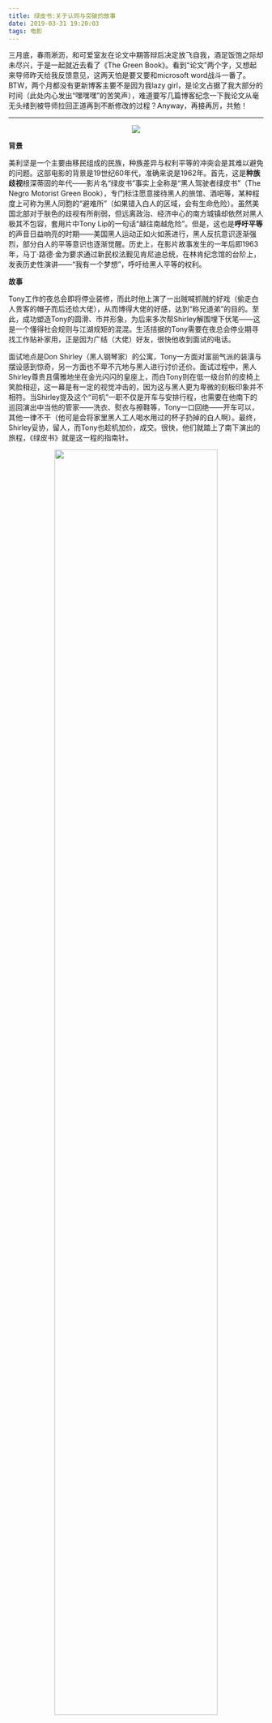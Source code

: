 ```yaml
---
title: 绿皮书:关于认同与突破的故事
date: 2019-03-31 19:20:03
tags: 电影
---
```


三月底，春雨淅沥，和可爱室友在论文中期答辩后决定放飞自我，酒足饭饱之际却未尽兴，于是一起就近去看了《The Green Book》。看到“论文”两个字，又想起来导师昨天给我反馈意见，这两天怕是要又要和microsoft word战斗一番了。BTW，两个月都没有更新博客主要不是因为我lazy girl，是论文占据了我大部分的时间（此处内心发出“嘿嘿嘿”的苦笑声），难道要写几篇博客纪念一下我论文从毫无头绪到被导师拉回正道再到不断修改的过程？Anyway，再接再厉，共勉！

---

<div align=center>
<img src="the-green-book/cover.jpg">
<div align=left>

**背景**

美利坚是一个主要由移民组成的民族，种族差异与权利平等的冲突会是其难以避免的问题。这部电影的背景是19世纪60年代，准确来说是1962年。首先，这是**种族歧视**根深蒂固的年代——影片名“绿皮书”事实上全称是“黑人驾驶者绿皮书”（The Negro Motorist Green Book），专门标注愿意接待黑人的旅馆、酒吧等，某种程度上可称为黑人同胞的“避难所”（如果错入白人的区域，会有生命危险）。虽然美国北部对于肤色的歧视有所削弱，但远离政治、经济中心的南方城镇却依然对黑人极其不包容，套用片中Tony Lip的一句话“越往南越危险”。但是，这也是**呼吁平等**的声音日益响亮的时期——美国黑人运动正如火如荼进行，黑人反抗意识逐渐强烈，部分白人的平等意识也逐渐觉醒。历史上，在影片故事发生的一年后即1963年，马丁·路德·金为要求通过新民权法觐见肯尼迪总统，在林肯纪念馆的台阶上，发表历史性演讲——“我有一个梦想”，呼吁给黑人平等的权利。

**故事**

Tony工作的夜总会即将停业装修，而此时他上演了一出贼喊抓贼的好戏（偷走白人贵客的帽子而后还给大佬），从而博得大佬的好感，达到“称兄道弟”的目的。至此，成功塑造Tony的圆滑、市井形象，为后来多次帮Shirley解围埋下伏笔——这是一个懂得社会规则与江湖规矩的混混。生活拮据的Tony需要在夜总会停业期寻找工作贴补家用，正是因为广结（大佬）好友，很快他收到面试的电话。

面试地点是Don Shirley（黑人钢琴家）的公寓，Tony一方面对富丽气派的装潢与摆设感到惊奇，另一方面也不卑不亢地与黑人进行讨价还价。面试过程中，黑人Shirley尊贵且儒雅地坐在金光闪闪的皇座上，而白Tony则在低一级台阶的皮椅上笑脸相迎，这一幕是有一定的视觉冲击的，因为这与黑人更为卑微的刻板印象并不相符。当Shirley提及这个“司机”一职不仅是开车与安排行程，也需要在他南下的巡回演出中当他的管家——洗衣、熨衣与擦鞋等，Tony一口回绝——开车可以，其他一律不干（他可是会将家里黑人工人喝水用过的杯子扔掉的白人啊）。最终，Shirley妥协，留人，而Tony也趁机加价，成交。很快，他们就踏上了南下演出的旅程，《绿皮书》就是这一程的指南针。

<div align=center>
<img src="the-green-book/first-meeting.jpg" width="80%" height="80%">
<div align=left>

在车中小小的空间里，充斥了两种生活态度的冲突——白人Tony的随意vs黑人Shirley的自律，两层精神文化境界的冲突——白人Tony的低俗vs黑人Shirley的高贵。事实上，Tony的任务是保证将Shirley安全准时送达每一次的演出地点，只有这样他才能获取全部酬劳，否则将被扣一半的钱。而源于社会对于黑人的歧视，这一路上有很多小插曲，一次又一次的冲突使得两人的距离逐渐拉近，两人关系从利益共同体逐渐转化为互相尊重与支持——Shirley对Tony一点一点打开心扉并产生依赖，Tony对Shirley的孤独愈发理解并给予他充分的支持与保护。

一些印象较深的小插曲：

+ Shirley遭歧视而心情低落，邂逅白人男子擦出短暂的火花，也因此被逮捕——赤裸裸地被拷在地上。Tony闻讯赶去，以“贿赂”的方式使白人警察放人，但Shirley却为自尊受挫与社会不公感到失望，且对Tony的手段并不领情，二人吵架。次日Tony遇意大利裔故友，朋友用意大利语谈话并邀Tony晚上喝酒欲为其介绍更好的工作（雇主不是黑人的工作），通晓意大利语的Shirley到晚上等在门前请求Tony继续为自己工作且为二人争执道歉，而Tony坦言自己并没有打算离开而且并不会将争执的事情放在心上。
+ 一路向南，风雨交加中Tony驾车迷路，载Shirley开入禁止黑人夜晚外出的地区，白人警察称意大利裔Tony“半个黑人”导致Tony出拳打人而遭逮捕。Shirley对Tony鲁莽的表现感到愤怒，但通过请求白宫的帮助使二人得到释放。Shirley却认为这是对其身份与地位的耻辱，Tony为两人得到帮助而沾沾自喜，认为Shirley自命清高。争执之中Shirley情绪爆发，雨中带泪咆哮倾诉了他一直以来忍受的孤独与痛苦，影片达到高潮。
+ 在圣诞前夕的最后一场演出前，Shirley再次受到白人的歧视被拒绝进入餐厅进食，Shirley也因此拒绝演出，而Tony则坚定地站在Shirley的立场支持他（尽管会因此损失一半的薪酬）。考虑到Shirley还饿着肚子，二人去了黑人酒馆吃饭喝酒，而Shirley也在小酒馆里即兴演奏，点燃欢快的气氛。从Shirley的轻松愉悦的笑容与Tony的欣慰眼神看出，二人成为了真正的朋友。

<div align=center>
<img src="the-green-book/dignity.jpg">
<div align=left>

在故事的结尾，鹅毛大雪中，Tony想尽快开车回纽约与家人相聚但体力不支，而Shirley为满足Tony的心愿则代其开车，将他送回家。二人分别后，Tony在饭桌上也不像从前那般口若悬河，而是安静得出奇，更是不愿意家里人将Shirley称为“Negro”而解释他是“Musician”;Shirley回住所后，不想再孤独地生活在城堡里，而手握香槟去敲开Tony住宅的门。Merry Chirstmas and Happy ending。

---

看完电影后，我觉得自己仿佛浸润在红酒里，飘飘然且意犹未尽。倘若这部电影的核心只是黑人白人结为朋友、两个肤色的人群可以平等相处这些政治正确的要素，那么并不会带来这种舒畅感。这种情感很微妙，有“四两拨千斤”的力量。回到宿舍后我回想了一下，这应该是来自认同与突破的酣畅淋漓。

从一开始，Tony与Shirley两人之间是对立的，肤色赋予了他们不公平的生存起点，而这起点的差异难以通过文化水平、物质水平去弥补——Tony作为一文盲小混混在高贵的Shirley面前没有一丝的怯懦，而位于高位皇座的Shirley却不断被Tony讨价还价。每个人物都是时代的产物，不管黑人取得多大的成就，那个时代给予黑人群体的更多都是打压与歧视。因此，我们看到的Shirley是自尊而且坚强的，因为他拥有改变这一切的决心，但是他内心深处是自卑且孤独的，因为使这一切得到改变又岂是轻而易举。他对得到尊重与公平待遇有强烈的渴望，却求而不得，所以他打造了专属的宫殿，打造了他专属的皇座——在这个城堡里，他是高贵且独特的。

<div align=center>
<img src="the-green-book/who-am-i.jpg" width="80%" height="80%">
<div align=left>

但是，踏出这座宫殿，他便失去铠甲，世人的歧视与恶意伤害能使他遍体鳞伤，而他，只能凭借一副微笑的面具，去掩盖自己的眼泪与伤痕。太多的偏见与中伤，使得Shirley不得不通过伪装与自我封闭去给自己更多安全感，但长期的压抑与隐忍，终会使人不堪重负。在Shirley雨中咆哮的那一刻，我能够感受到他自尊自重背后的所有孤独与脆弱喷涌而出，他渴望被认同，被接受，甚至被爱，但是他需要去突破的已经不仅仅是社会观念的牢笼，还有一层是他内心深处自己一砖一瓦筑起的城墙。

<div align=center>
<img src="the-green-book/first-move.jpg" width="80%" height="80%">
<div align=left>

正如Tony所言，“The world is full of lonely people afriad to make the first move.”
幸运的是，shirley最终成功跨出了那一步，而粗俗但真实的油腻中年混混Tony在这个过程里的作用不容小觑——是他，在旅程里给予了shirley越来越多的尊重与理解；是他，带着shirley打开心扉、突破城墙，让shirley知道这个世界有人愿意接纳他、站在他身边支持他。特别印象深刻的一幕是，当在南方行驶的旅途中，有人对白人Tony为黑人Shirley开车感到惊讶与鄙夷，此时Shirley显得略有不安，而Tony对他人的眼光不屑多看一眼就云淡风轻地竖起中指回击。无疑，在Tony心中，Shirley是值得尊敬的，为他开车并不是丢人的事，不值得被其他人鄙夷，所以毫不犹豫地站在Shirley的一边。可见Tony发自内心地对Shirley产生的认可，这样的情感突破了从前也戴有色眼镜的他，突破了社会设定的歧视规则，也给了Shirley足够的肯定与支持。

<div align=center>
<img src="the-green-book/fuck.jpg" width="80%" height="80%">
<div align=left>

在旅途的八周时间里，从两个人的不断摩擦到两个人一起面对社会上的摩擦，从两个人互相对立到两个人的互相尊重与认同。在我看来，Shirley带给Tony的是精神层面的感化，仿佛是圣人于满身泥泞的社会小子的谆谆教诲，而Tony对于Shirley来说更像是一场救赎——依靠封闭内心世界获取安全感的人难以快乐，但Tony的认同与尊重化解了他的孤独与悲哀，使他得到释放真我的快乐。Tony还是那个动不动就说脏话的Tony，但是写起情书来却也变得有诗意了许多；Shirley还是那个无比自尊的Shirley，但是内心却不再孤单，尽管未来的斗争之路可能还会很长，但是Shirley知道这条路上他不再是单打独斗。

<div align=center>
<img src="the-green-book/enjoyful.jpg" width="80%" height="80%">
<div align=left>

---

2019年已经过去四分之一了，今年至今没有特别自豪的事情。年度规划也发生了改变，重新陷入了迷茫，迷茫中又有点希望，哎，让我不禁感叹女人真是善变啊~下一个季度的目标，毕业论文顺利达保研标准+CFA顺利通过+好好学Python！

Best wishes~